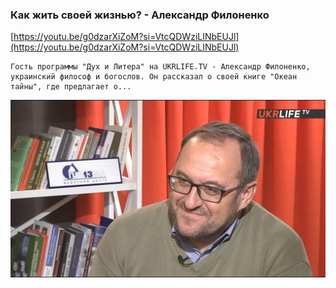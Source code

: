
### Как жить своей жизнью? - Александр Филоненко



[https://youtu.be/g0dzarXiZoM?si=VtcQDWziLINbEUJl](https://youtu.be/g0dzarXiZoM?si=VtcQDWziLINbEUJl)

```
Гость программы "Дух и Литера" на UKRLIFE.TV - Александр Филоненко, украинский философ и богослов. Он рассказал о своей книге "Океан тайны", где предлагает о...
```



![1695180795_kak-zhit-svoei-zhizniu-aleksandr_g0dzarXiZoM.jpg](1695180795_kak-zhit-svoei-zhizniu-aleksandr_g0dzarXiZoM.jpg)
